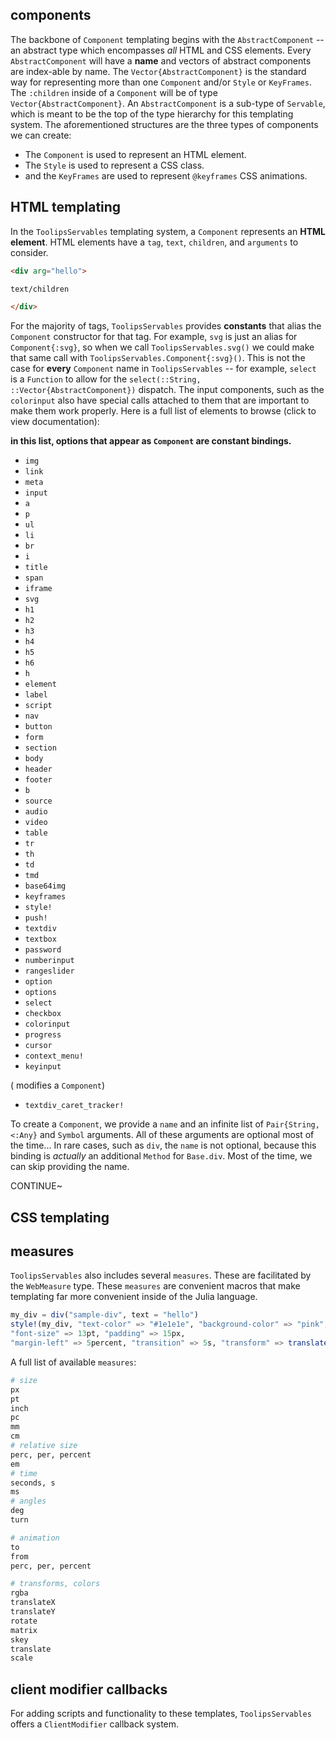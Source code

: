 ## components
The backbone of `Component` templating begins with the `AbstractComponent` -- an abstract type which encompasses *all* HTML and CSS elements. Every `AbstractComponent` will have a **name** and vectors of abstract components are index-able by name. The `Vector{AbstractComponent}` is the standard way for representing more than one `Component` and/or `Style` or `KeyFrames`. The `:children` inside of a `Component` will be of type `Vector{AbstractComponent}`. An `AbstractComponent` is a sub-type of `Servable`, which is meant to be the top of the type hierarchy for this templating system. The aforementioned structures are the three types of components we can create:
- The `Component` is used to represent an HTML element.
- The `Style` is used to represent a CSS class.
- and the `KeyFrames` are used to represent `@keyframes` CSS animations.
## HTML templating
In the `ToolipsServables` templating system, a `Component` represents an **HTML element**. HTML elements have a `tag`, `text`, `children`, and `arguments` to consider. 
```html
<div arg="hello">

text/children

</div>
```
For the majority of tags, `ToolipsServables` provides **constants** that alias the `Component` constructor for that tag. For example, `svg` is just an alias for `Component{:svg}`, so when we call `ToolipsServables.svg()` we could make that same call with `ToolipsServables.Component{:svg}()`. This is not the case for **every** `Component` name in `ToolipsServables` -- for example, `select` is a `Function` to allow for the `select(::String, ::Vector{AbstractComponent})` dispatch. The input components, such as the `colorinput` also have special calls attached to them that are important to make them work properly. Here is a full list of elements to browse (click to view documentation):

**in this list, options that appear as `Component` are constant bindings.**


- `img`
- `link`
- `meta`
- `input`
- `a`
- `p`
- `ul`
- `li`
- `br`
- `i`
- `title`
- `span`
- `iframe`
- `svg`
- `h1`
- `h2`
- `h3`
- `h4`
- `h5`
- `h6`
- `h`
- `element`
- `label`
- `script`
- `nav`
- `button`
- `form`
- `section`
- `body`
- `header`
- `footer`
- `b`
- `source`
- `audio`
- `video`
- `table`
- `tr`
- `th`
- `td`
- `tmd`
- `base64img`
- `keyframes`
- `style!`
- `push!`
- `textdiv`
- `textbox`
- `password`
- `numberinput`
- `rangeslider`
- `option`
- `options`
- `select`
- `checkbox`
- `colorinput`
- `progress`
- `cursor`
- `context_menu!`
- `keyinput`

( modifies a `Component`)
- `textdiv_caret_tracker!`

To create a `Component`, we provide a `name` and an infinite list of `Pair{String, <:Any}` and `Symbol` arguments. All of these arguments are optional most of the time... In rare cases, such as `div`, the `name` is not optional, because this binding is *actually* an additional `Method` for `Base.div`. Most of the time, we can skip providing the name.

CONTINUE~
## CSS templating

## measures
`ToolipsServables` also includes several `measures`. These are facilitated by the `WebMeasure` type. These `measures` are convenient macros that make templating far more convenient inside of the Julia language.
```julia
my_div = div("sample-div", text = "hello")
style!(my_div, "text-color" => "#1e1e1e", "background-color" => "pink", 
"font-size" => 13pt, "padding" => 15px, 
"margin-left" => 5percent, "transition" => 5s, "transform" => translateY(10percent))
```
A full list of available `measures`:
```julia
# size
px
pt
inch
pc
mm
cm
# relative size
perc, per, percent
em
# time
seconds, s
ms
# angles
deg
turn

# animation
to
from
perc, per, percent

# transforms, colors
rgba
translateX
translateY
rotate
matrix
skey
translate
scale
```
## client modifier callbacks
For adding scripts and functionality to these templates, `ToolipsServables` offers a `ClientModifier` callback system.
